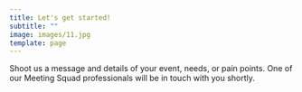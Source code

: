 ```yaml
---
title: Let's get started!
subtitle: ""
image: images/11.jpg
template: page
---
```

Shoot us a message and details of your event, needs, or pain points.  One of our Meeting Squad professionals will be in touch with you shortly.
